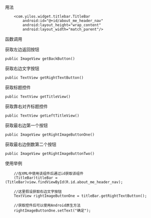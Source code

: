 用法

        <com.yilos.widget.titlebar.TitleBar
            android:id="@+id/about_me_header_nav"
            android:layout_height="wrap_content"
            android:layout_width="match_parent"/>

函数调用

获取左边返回按钮

    public ImageView getBackButton()

获取右边文字按钮

    public TextView getRightTextButton()

获取标题控件

    public TextView getTitleView()

获取靠右对齐标题控件

    public TextView getLeftTitleView()
    
获取最右边第一个按钮  
  
    public ImageView getRightImageButtonOne()

获取最右边倒数第二个按钮

    public ImageView getRightImageButtonTwo()

使用举例

        //在XML中使用该组件后通过id获取该组件
        (TitleBar)titleBar = (TitleBar)view.findViewById(R.id.about_me_header_nav);
        
        //这里假设获取右边文字按钮
        TextView rightImageButtonOne = titleBar.getRightTextButton();
        
        //获取控件后可以使用Android原生方法
        rightImageButtonOne.setText("确定");